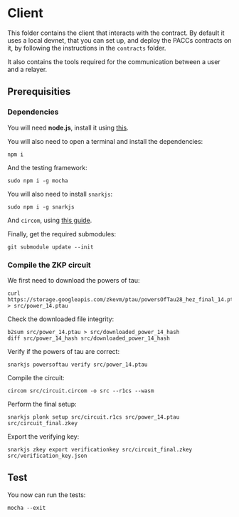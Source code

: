 # Client 

This folder contains the client that interacts with the contract. By default it uses a local devnet, that you can set up, and deploy the PACCs contracts on it, by following the instructions in the `contracts` folder.

It also contains the tools required for the communication between a user and a relayer.

## Prerequisities

### Dependencies

You will need **node.js**, install it using [this](https://nodejs.org/en/download/).

You will also need to open a terminal and install the dependencies:

```
npm i
```

And the testing framework:

```
sudo npm i -g mocha
```

You will also need to install `snarkjs`:

```
sudo npm i -g snarkjs
```

And `circom`, using [this guide](https://docs.circom.io/getting-started/installation/).

Finally, get the required submodules:

```
git submodule update --init
```

### Compile the ZKP circuit

We first need to download the powers of tau:

```
curl https://storage.googleapis.com/zkevm/ptau/powersOfTau28_hez_final_14.ptau > src/power_14.ptau
```

Check the downloaded file integrity:

```
b2sum src/power_14.ptau > src/downloaded_power_14_hash
diff src/power_14_hash src/downloaded_power_14_hash
```

Verify if the powers of tau are correct:

```
snarkjs powersoftau verify src/power_14.ptau
```

Compile the circuit:

```
circom src/circuit.circom -o src --r1cs --wasm
```

Perform the final setup:

```
snarkjs plonk setup src/circuit.r1cs src/power_14.ptau src/circuit_final.zkey
```

Export the verifying key:

```
snarkjs zkey export verificationkey src/circuit_final.zkey src/verification_key.json
```

## Test

You now can run the tests:

```
mocha --exit
```
